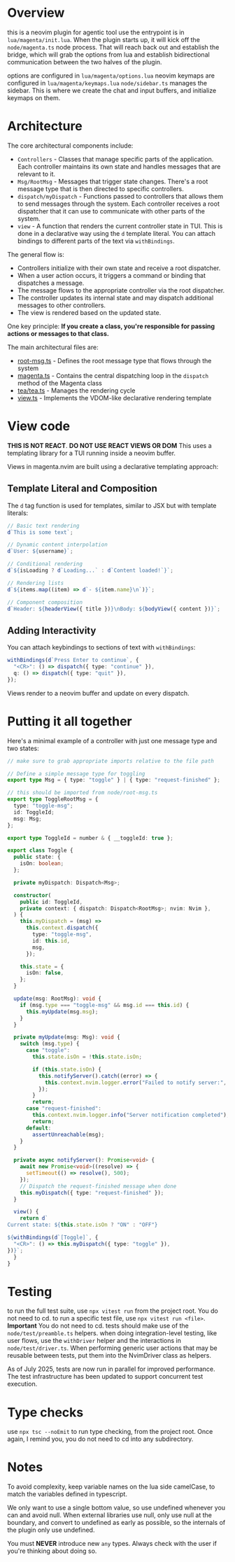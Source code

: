 # Overview

this is a neovim plugin for agentic tool use
the entrypoint is in `lua/magenta/init.lua`. When the plugin starts up, it will kick off the `node/magenta.ts` node process. That will reach back out and establish the bridge, which will grab the options from lua and establish bidirectional communication between the two halves of the plugin.

options are configured in `lua/magenta/options.lua`
neovim keymaps are configured in `lua/magenta/keymaps.lua`
`node/sidebar.ts` manages the sidebar. This is where we create the chat and input buffers, and initialize keymaps on them.

# Architecture

The core architectural components include:

- `Controllers` - Classes that manage specific parts of the application. Each controller maintains its own state and handles messages that are relevant to it.
- `Msg/RootMsg` - Messages that trigger state changes. There's a root message type that is then directed to specific controllers.
- `dispatch/myDispatch` - Functions passed to controllers that allows them to send messages through the system. Each controller receives a root dispatcher that it can use to communicate with other parts of the system.
- `view` - A function that renders the current controller state in TUI. This is done in a declarative way using the `d` template literal. You can attach bindings to different parts of the text via `withBindings`.

The general flow is:

- Controllers initialize with their own state and receive a root dispatcher.
- When a user action occurs, it triggers a command or binding that dispatches a message.
- The message flows to the appropriate controller via the root dispatcher.
- The controller updates its internal state and may dispatch additional messages to other controllers.
- The view is rendered based on the updated state.

One key principle: **If you create a class, you're responsible for passing actions or messages to that class.**

The main architectural files are:

- [root-msg.ts](https://github.com/dlants/magenta.nvim/blob/main/node/root-msg.ts) - Defines the root message type that flows through the system
- [magenta.ts](https://github.com/dlants/magenta.nvim/blob/main/node/magenta.ts#L21) - Contains the central dispatching loop in the `dispatch` method of the Magenta class
- [tea/tea.ts](https://github.com/dlants/magenta.nvim/blob/main/node/tea/tea.ts) - Manages the rendering cycle
- [view.ts](https://github.com/dlants/magenta.nvim/blob/main/node/tea/view.ts) - Implements the VDOM-like declarative rendering template

# View code

**THIS IS NOT REACT**. **DO NOT USE REACT VIEWS OR DOM** This uses a templating library for a TUI running inside a neovim buffer.

Views in magenta.nvim are built using a declarative templating approach:

## Template Literal and Composition

The `d` tag function is used for templates, similar to JSX but with template literals:

```typescript
// Basic text rendering
d`This is some text`;

// Dynamic content interpolation
d`User: ${username}`;

// Conditional rendering
d`${isLoading ? d`Loading...` : d`Content loaded!`}`;

// Rendering lists
d`${items.map((item) => d`- ${item.name}\n`)}`;

// Component composition
d`Header: ${headerView({ title })}\nBody: ${bodyView({ content })}`;
```

## Adding Interactivity

You can attach keybindings to sections of text with `withBindings`:

```typescript
withBindings(d`Press Enter to continue`, {
  "<CR>": () => dispatch({ type: "continue" }),
  q: () => dispatch({ type: "quit" }),
});
```

Views render to a neovim buffer and update on every dispatch.

# Putting it all together

Here's a minimal example of a controller with just one message type and two states:

```typescript
// make sure to grab appropriate imports relative to the file path

// Define a simple message type for toggling
export type Msg = { type: "toggle" } | { type: "request-finished" };

// this should be imported from node/root-msg.ts
export type ToggleRootMsg = {
  type: "toggle-msg";
  id: ToggleId;
  msg: Msg;
};

export type ToggleId = number & { __toggleId: true };

export class Toggle {
  public state: {
    isOn: boolean;
  };

  private myDispatch: Dispatch<Msg>;

  constructor(
    public id: ToggleId,
    private context: { dispatch: Dispatch<RootMsg>; nvim: Nvim },
  ) {
    this.myDispatch = (msg) =>
      this.context.dispatch({
        type: "toggle-msg",
        id: this.id,
        msg,
      });

    this.state = {
      isOn: false,
    };
  }

  update(msg: RootMsg): void {
    if (msg.type === "toggle-msg" && msg.id === this.id) {
      this.myUpdate(msg.msg);
    }
  }

  private myUpdate(msg: Msg): void {
    switch (msg.type) {
      case "toggle":
        this.state.isOn = !this.state.isOn;

        if (this.state.isOn) {
          this.notifyServer().catch((error) => {
            this.context.nvim.logger.error("Failed to notify server:", error);
          });
        }
        return;
      case "request-finished":
        this.context.nvim.logger.info("Server notification completed");
        return;
      default:
        assertUnreachable(msg);
    }
  }

  private async notifyServer(): Promise<void> {
    await new Promise<void>((resolve) => {
      setTimeout(() => resolve(), 500);
    });
    // Dispatch the request-finished message when done
    this.myDispatch({ type: "request-finished" });
  }

  view() {
    return d`
Current state: ${this.state.isOn ? "ON" : "OFF"}

${withBindings(d`[Toggle]`, {
  "<CR>": () => this.myDispatch({ type: "toggle" }),
})}`;
  }
}
```

# Testing

to run the full test suite, use `npx vitest run` from the project root. You do not need to cd.
to run a specific test file, use `npx vitest run <file>`. **Important** You do not need to cd.
tests should make use of the `node/test/preamble.ts` helpers.
when doing integration-level testing, like user flows, use the `withDriver` helper and the interactions in `node/test/driver.ts`. When performing generic user actions that may be reusable between tests, put them into the NvimDriver class as helpers.

As of July 2025, tests are now run in parallel for improved performance. The test infrastructure has been updated to support concurrent test execution.

# Type checks

use `npx tsc --noEmit` to run type checking, from the project root. Once again, I remind you, you do not need to cd into any subdirectory.

# Notes

To avoid complexity, keep variable names on the lua side camelCase, to match the variables defined in typescript.

We only want to use a single bottom value, so use undefined whenever you can and avoid null. When external libraries use null, only use null at the boundary, and convert to undefined as early as possible, so the internals of the plugin only use undefined.

You must **NEVER** introduce new `any` types. Always check with the user if you're thinking about doing so.

